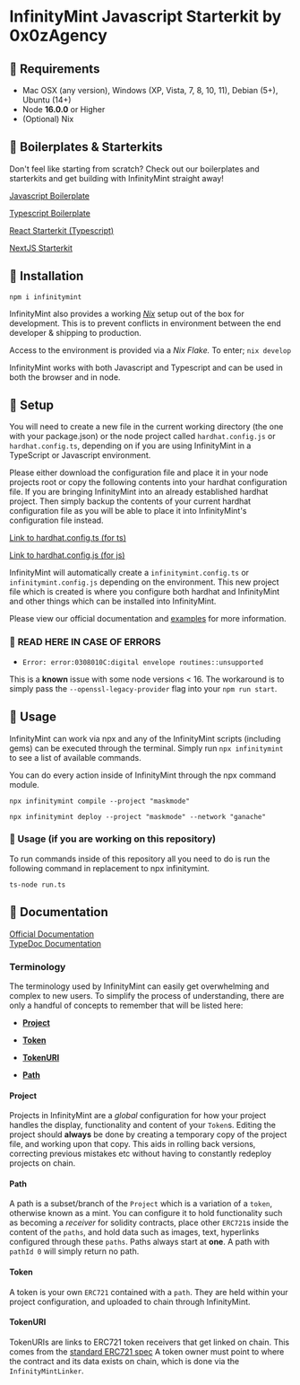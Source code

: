 # InfinityMint Javascript Starterkit by 0x0zAgency

## 🗿 Requirements

-   Mac OSX (any version), Windows (XP, Vista, 7, 8, 10, 11), Debian (5+), Ubuntu (14+)
-   Node **16.0.0** or Higher
-   (Optional) Nix

## 🗿 Boilerplates & Starterkits

Don't feel like starting from scratch? Check out our boilerplates and starterkits and get building with InfinityMint straight away!

[Javascript Boilerplate](https://github.com/0x0zAgency/infinitymint-javascript-boilerplate)

[Typescript Boilerplate](https://github.com/0x0zAgency/infinitymint-typescript-boilerplate)

[React Starterkit (Typescript)](https://github.com/0x0zAgency/infinitymint-react-typescript-starterkit)

[NextJS Starterkit](https://github.com/0x0zAgency/infinitymint-nextjs-starterkit)

## 🗿 Installation

`npm i infinitymint`

InfinityMint also provides a working [_Nix_](https://nixos.org) setup out of the box for development.
This is to prevent conflicts in environment between the end developer & shipping to production.

Access to the environment is provided via a _Nix Flake._ To enter;
`nix develop`

InfinityMint works with both Javascript and Typescript and can be used in both the browser and in node.

## 🗿 Setup

You will need to create a new file in the current working directory (the one with your package.json) or the node project called `hardhat.config.js` or `hardhat.config.ts`, depending on if you are using InfinityMint in a TypeScript or Javascript environment.

Please either download the configuration file and place it in your node projects root or copy the following contents into your hardhat configuration file. If you are bringing InfinityMint into an already established hardhat project. Then simply backup the contents of your current hardhat configuration file as you will be able to place it into InfinityMint's configuration file instead.

[Link to hardhat.config.ts (for ts)](https://github.com/0x0zAgency/infinitymint-beta/blob/master/examples/hardhat.config.ts)

[Link to hardhat.config.js (for js)](https://github.com/0x0zAgency/infinitymint-beta/blob/master/examples/js/hardhat.config.js)

InfinityMint will automatically create a `infinitymint.config.ts` or `infinitymint.config.js` depending on the environment. This new project file which is created is where you configure both hardhat and InfinityMint and other things which can be installed into InfinityMint.

Please view our official documentation and [examples](https://docs.infinitymint.app/modules/examples_examples.html) for more information.

### 🚨 **READ HERE IN CASE OF ERRORS**

-   `Error: error:0308010C:digital envelope routines::unsupported`

This is a **known** issue with some node versions < 16.
The workaround is to simply pass the `--openssl-legacy-provider` flag into your `npm run start`.

## 🗿 Usage

InfinityMint can work via npx and any of the InfinityMint scripts (including gems) can be executed through the terminal. Simply run `npx infinitymint` to see a list of available commands.

You can do every action inside of InfinityMint through the npx command module.

`npx infinitymint compile --project "maskmode"`

`npx infinitymint deploy --project "maskmode" --network "ganache"`

### 🗿 Usage (if you are working on this repository)

To run commands inside of this repository all you need to do is run the following command in replacement to npx infinitymint.

`ts-node run.ts`

## 🗿 Documentation

[Official Documentation](https://docs.infinitymint.app)</br>
[TypeDoc Documentation](https://typedoc.org/)

### Terminology

The terminology used by InfinityMint can easily get overwhelming and complex to new users.
To simplify the process of understanding, there are only a handful of concepts to remember that will be listed here:

-   **[Project](#project)**

-   **[Token](#token)**

-   **[TokenURI](#tokenuri)**

-   **[Path](#path)**

#### Project

Projects in InfinityMint are a _global_ configuration for how your project handles the display, functionality and content of your `Token`s.
Editing the project should **always** be done by creating a temporary copy of the project file, and working upon that copy. This aids in rolling back versions, correcting previous mistakes etc without having to constantly redeploy projects on chain.

#### Path

A path is a subset/branch of the `Project` which is a variation of a `token`, otherwise known as a mint. You can configure it to hold functionality such as becoming a _receiver_ for solidity contracts, place other `ERC721`s inside the content of the `paths`, and hold data such as images, text, hyperlinks configured through these `paths`.
Paths always start at **one**. A path with `pathId 0` will simply return no path.

#### Token

A token is your own `ERC721` contained with a `path`. They are held within your project configuration, and uploaded to chain through InfinityMint.

#### TokenURI

TokenURIs are links to ERC721 token receivers that get linked on chain. This comes from the [standard ERC721 spec](https://docs.openzeppelin.com/contracts/2.x/api/token/erc721)
A token owner must point to where the contract and its data exists on chain, which is done via the `InfinityMintLinker`.
